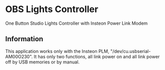 # OBS Lights Controller
One Button Studio Lights Controller with Insteon Power Link Modem

## Information
This application works only with the Insteon PLM, "/dev/cu.usbserial-AM00O230". It has only two functions, all link power on and all link power off by USB memories or by manual.


